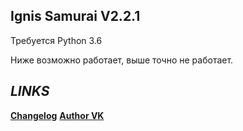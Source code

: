 **Ignis Samurai V2.2.1**
-

Требуется Python 3.6

Ниже возможно работает, выше точно не работает.


***LINKS***
-
**[Changelog](CHANGELOG.md)**
**[Author VK](https://vk.com/nix13)**